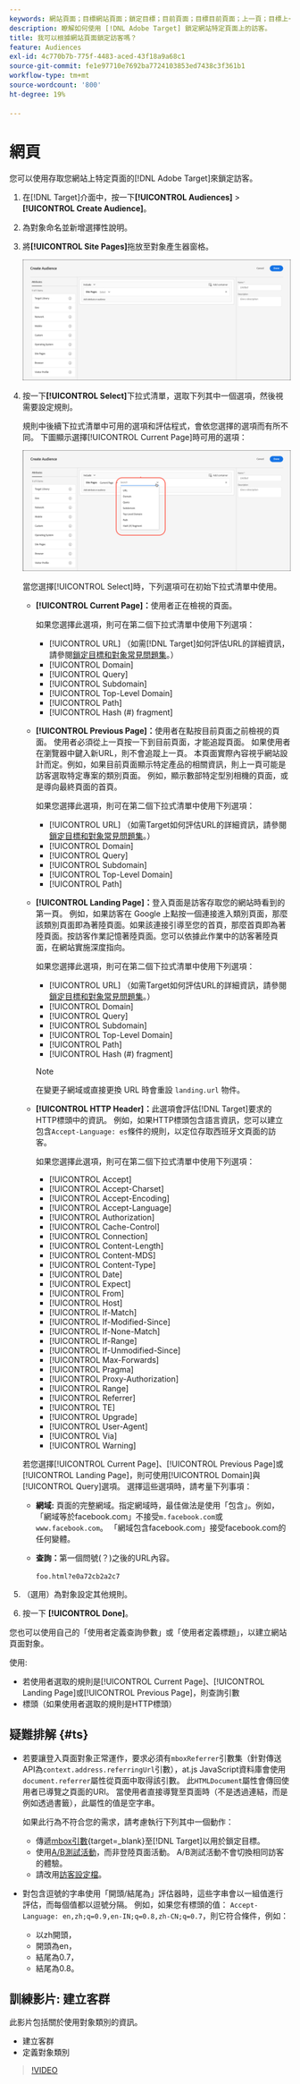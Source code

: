 ```yaml
---
keywords: 網站頁面；目標網站頁面；鎖定目標；目前頁面；目標目前頁面；上一頁；目標上一頁；登陸頁面；目標登陸頁面；http標題
description: 瞭解如何使用 [!DNL Adobe Target] 鎖定網站特定頁面上的訪客。
title: 我可以根據網站頁面鎖定訪客嗎？
feature: Audiences
exl-id: 4c770b7b-775f-4483-aced-43f18a9a68c1
source-git-commit: fe1e97710e7692ba7724103853ed7438c3f361b1
workflow-type: tm+mt
source-wordcount: '800'
ht-degree: 19%

---
```


# 網頁

您可以使用存取您網站上特定頁面的[!DNL Adobe Target]來鎖定訪客。

1. 在[!DNL Target]介面中，按一下&#x200B;**[!UICONTROL Audiences]** > **[!UICONTROL Create Audience]**。
1. 為對象命名並新增選擇性說明。
1. 將&#x200B;**[!UICONTROL Site Pages]**&#x200B;拖放至對象產生器窗格。

   ![網頁客群](assets/target_site_pages.png)

1. 按一下&#x200B;**[!UICONTROL Select]**&#x200B;下拉式清單，選取下列其中一個選項，然後視需要設定規則。

   規則中後續下拉式清單中可用的選項和評估程式，會依您選擇的選項而有所不同。 下圖顯示選擇[!UICONTROL Current Page]時可用的選項：

   ![目前頁面](assets/current-page.png)

   當您選擇[!UICONTROL Select]時，下列選項可在初始下拉式清單中使用。

   * **[!UICONTROL Current Page]：**&#x200B;使用者正在檢視的頁面。

     如果您選擇此選項，則可在第二個下拉式清單中使用下列選項：

      * [!UICONTROL URL] （如需[!DNL Target]如何評估URL的詳細資訊，請參閱[鎖定目標和對象常見問題集](/help/main/c-target/c-troubleshooting-targets-and-audiences/troubleshooting-targets-and-audiences.md)。）
      * [!UICONTROL Domain]
      * [!UICONTROL Query]
      * [!UICONTROL Subdomain]
      * [!UICONTROL Top-Level Domain]
      * [!UICONTROL Path]
      * [!UICONTROL Hash (#) fragment]

   * **[!UICONTROL Previous Page]：**&#x200B;使用者在點按目前頁面之前檢視的頁面。 使用者必須從上一頁按一下到目前頁面，才能追蹤頁面。 如果使用者在瀏覽器中鍵入新URL，則不會追蹤上一頁。 本頁面實際內容視乎網站設計而定。例如，如果目前頁面顯示特定產品的相關資訊，則上一頁可能是訪客選取特定專案的類別頁面。 例如，顯示數部特定型別相機的頁面，或是導向最終頁面的首頁。

     如果您選擇此選項，則可在第二個下拉式清單中使用下列選項：

      * [!UICONTROL URL] （如需Target如何評估URL的詳細資訊，請參閱[鎖定目標和對象常見問題集](/help/main/c-target/c-troubleshooting-targets-and-audiences/troubleshooting-targets-and-audiences.md)。）
      * [!UICONTROL Domain]
      * [!UICONTROL Query]
      * [!UICONTROL Subdomain]
      * [!UICONTROL Top-Level Domain]
      * [!UICONTROL Path]

   * **[!UICONTROL Landing Page]：**&#x200B;登入頁面是訪客存取您的網站時看到的第一頁。 例如，如果訪客在 Google 上點按一個連接進入類別頁面，那麼該類別頁面即為著陸頁面。如果該連接引導至您的首頁，那麼首頁即為著陸頁面。按訪客作業記憶著陸頁面。您可以依據此作業中的訪客著陸頁面，在網站實施深度指向。

     如果您選擇此選項，則可在第二個下拉式清單中使用下列選項：

      * [!UICONTROL URL] （如需Target如何評估URL的詳細資訊，請參閱[鎖定目標和對象常見問題集](/help/main/c-target/c-troubleshooting-targets-and-audiences/troubleshooting-targets-and-audiences.md)。）
      * [!UICONTROL Domain]
      * [!UICONTROL Query]
      * [!UICONTROL Subdomain]
      * [!UICONTROL Top-Level Domain]
      * [!UICONTROL Path]
      * [!UICONTROL Hash (#) fragment]

     >[!NOTE]
     >
     >在變更子網域或直接更換 URL 時會重設 `landing.url` 物件。

   * **[!UICONTROL HTTP Header]：**&#x200B;此選項會評估[!DNL Target]要求的HTTP標頭中的資訊。 例如，如果HTTP標頭包含語言資訊，您可以建立包含`Accept-Language: es`條件的規則，以定位存取西班牙文頁面的訪客。

     如果您選擇此選項，則可在第二個下拉式清單中使用下列選項：

      * [!UICONTROL Accept]
      * [!UICONTROL Accept-Charset]
      * [!UICONTROL Accept-Encoding]
      * [!UICONTROL Accept-Language]
      * [!UICONTROL Authorization]
      * [!UICONTROL Cache-Control]
      * [!UICONTROL Connection]
      * [!UICONTROL Content-Length]
      * [!UICONTROL Content-MDS]
      * [!UICONTROL Content-Type]
      * [!UICONTROL Date]
      * [!UICONTROL Expect]
      * [!UICONTROL From]
      * [!UICONTROL Host]
      * [!UICONTROL If-Match]
      * [!UICONTROL If-Modified-Since]
      * [!UICONTROL If-None-Match]
      * [!UICONTROL If-Range]
      * [!UICONTROL If-Unmodified-Since]
      * [!UICONTROL Max-Forwards]
      * [!UICONTROL Pragma]
      * [!UICONTROL Proxy-Authorization]
      * [!UICONTROL Range]
      * [!UICONTROL Referrer]
      * [!UICONTROL TE]
      * [!UICONTROL Upgrade]
      * [!UICONTROL User-Agent]
      * [!UICONTROL Via]
      * [!UICONTROL Warning]

   若您選擇[!UICONTROL Current Page]、[!UICONTROL Previous Page]或[!UICONTROL Landing Page]，則可使用[!UICONTROL Domain]與[!UICONTROL Query]選項。 選擇這些選項時，請考量下列事項：

   * **網域:** 頁面的完整網域。指定網域時，最佳做法是使用「包含」。例如，「網域等於facebook.com」不接受`m.facebook.com`或`www.facebook.com`。 「網域包含facebook.com」接受facebook.com的任何變體。
   * **查詢：**&#x200B;第一個問號(？)之後的URL內容。

     `foo.html?e0a72cb2a2c7`

1. （選用）為對象設定其他規則。
1. 按一下 **[!UICONTROL Done]**。

您也可以使用自己的「使用者定義查詢參數」或「使用者定義標題」，以建立網站頁面對象。

使用:

* 若使用者選取的規則是[!UICONTROL Current Page]、[!UICONTROL Landing Page]或[!UICONTROL Previous Page]，則查詢引數
* 標頭（如果使用者選取的規則是HTTP標頭）

## 疑難排解 {#ts}

* 若要讓登入頁面對象正常運作，要求必須有`mboxReferrer`引數集（針對傳送API為`context.address.referringUrl`引數），at.js JavaScript資料庫會使用`document.referrer`屬性從頁面中取得該引數。 此`HTMLDocument`屬性會傳回使用者已導覽之頁面的URI。 當使用者直接導覽至頁面時（不是透過連結，而是例如透過書籤），此屬性的值是空字串。

  如果此行為不符合您的需求，請考慮執行下列其中一個動作：

   * 傳遞[mbox引數](https://experienceleague.adobe.com/docs/target-dev/developer/client-side/global-mbox/pass-parameters-to-global-mbox.html){target=_blank}至[!DNL Target]以用於鎖定目標。
   * 使用[A/B測試活動](/help/main/c-activities/t-test-ab/test-ab.md)，而非登陸頁面活動。 A/B測試活動不會切換相同訪客的體驗。
   * 請改用[訪客設定檔](/help/main/c-target/c-audiences/c-target-rules/visitor-profile.md)。

* 對包含逗號的字串使用「開頭/結尾為」評估器時，這些字串會以一組值進行評估，而每個值都以逗號分隔。 例如，如果您有標頭的值： `Accept-Language: en,zh;q=0.9,en-IN;q=0.8,zh-CN;q=0.7`，則它符合條件，例如：
   * 以zh開頭，
   * 開頭為en，
   * 結尾為0.7，
   * 結尾為0.8。

## 訓練影片: 建立客群

此影片包括關於使用對象類別的資訊。

* 建立客群
* 定義對象類別

>[!VIDEO](https://video.tv.adobe.com/v/17392)

